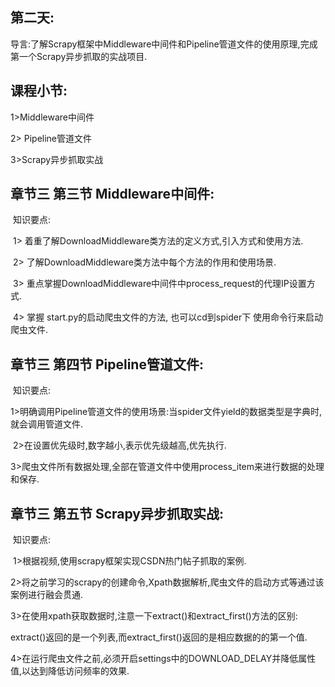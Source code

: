 ## **第二天:** 

导言:了解Scrapy框架中Middleware中间件和Pipeline管道文件的使用原理,完成第一个Scrapy异步抓取的实战项目.

## **课程小节:**  

1>Middleware中间件

2> Pipeline管道文件

3>Scrapy异步抓取实战

## **章节三 第三节 Middleware中间件:**

​    知识要点:

​        1> 着重了解DownloadMiddleware类方法的定义方式,引入方式和使用方法.

​        2> 了解DownloadMiddleware类方法中每个方法的作用和使用场景.

​        3> 重点掌握DownloadMiddleware中间件中process_request的代理IP设置方式.

​        4> 掌握 start.py的启动爬虫文件的方法, 也可以cd到spider下 使用命令行来启动爬虫文件.

## **章节三 第四节 Pipeline管道文件:**

​    知识要点:

​    1>明确调用Pipeline管道文件的使用场景:当spider文件yield的数据类型是字典时,就会调用管道文件.

​    2>在设置优先级时,数字越小,表示优先级越高,优先执行.

​    3>爬虫文件所有数据处理,全部在管道文件中使用process_item来进行数据的处理和保存.

## **章节三 第五节 Scrapy异步抓取实战:**

​    知识要点:

​        1>根据视频,使用scrapy框架实现CSDN热门帖子抓取的案例.

​        2>将之前学习的scrapy的创建命令,Xpath数据解析,爬虫文件的启动方式等通过该案例进行融会贯通.

​        3>在使用xpath获取数据时,注意一下extract()和extract_first()方法的区别:

​            extract()返回的是一个列表,而extract_first()返回的是相应数据的的第一个值.

​        4>在运行爬虫文件之前,必须开启settings中的DOWNLOAD_DELAY并降低属性值,以达到降低访问频率的效果.